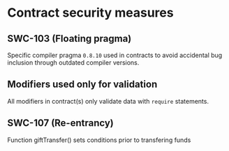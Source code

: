 # Contract security measures

## SWC-103 (Floating pragma)

Specific compiler pragma `0.8.10` used in contracts to avoid accidental bug inclusion through outdated compiler versions.

## Modifiers used only for validation

All modifiers in contract(s) only validate data with `require` statements.

## SWC-107 (Re-entrancy)

Function giftTransfer() sets conditions prior to transfering funds
